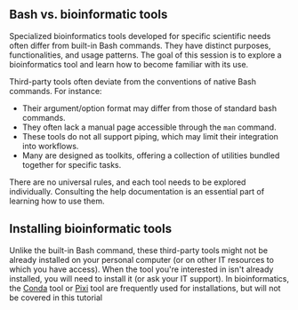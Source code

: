  <script>
import Quiz from "$components/Quiz.svelte";
import Execute from "$components/Execute.svelte";
</script>


##  Bash vs. bioinformatic tools

Specialized bioinformatics tools developed for specific scientific needs often differ from built-in Bash commands. They have distinct purposes, functionalities, and usage patterns. The goal of this session is to explore a bioinformatics tool and learn how to become familiar with its use.

Third-party tools often deviate from the conventions of native Bash commands. For instance:
 
 - Their argument/option format may differ from those of standard bash commands.
 - They often lack a manual page accessible through the `man` command.
 - These tools do not all support piping, which may limit their integration into workflows.
 - Many are designed as toolkits, offering a collection of utilities bundled together for specific tasks.
 
There are no universal rules, and each tool needs to be explored individually. Consulting the help documentation is an essential part of learning how to use them.

## Installing bioinformatic tools

Unlike the built-in Bash command, these third-party tools might not be already installed on your personal computer (or on other IT resources to which you have access). When the tool you're interested in isn't already installed, you will need to install it (or ask your IT support). In bioinformatics, the [Conda](https://anaconda.org/conda-forge/hub) tool or [Pixi](https://prefix.dev) tool are frequently used for installations, but will not be covered in this tutorial
